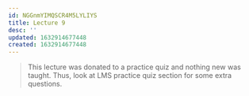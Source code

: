 ```yaml
---
id: NGGnmYIMQSCR4M5LYLIYS
title: Lecture 9
desc: ''
updated: 1632914677448
created: 1632914677448
---
```


> This lecture was donated to a practice quiz and nothing new was taught. Thus, look at LMS practice quiz section for some extra questions.
